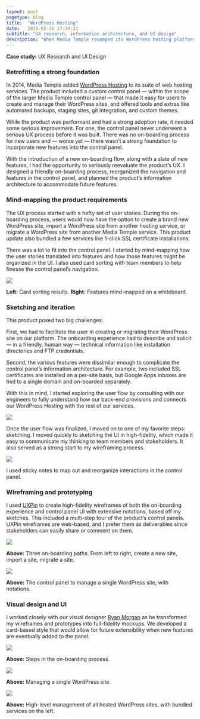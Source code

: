 ```yaml
---
layout: post
pagetype: blog
title:  "WordPress Hosting"
date:   2015-02-26 17:39:21
subtitle: "UX research, information architecture, and UI design"
description: "When Media Temple revamped its WordPress hosting platform, I had the opportunity to significantly improve the product&rsquo;s user experience. I designed a friendly on-boarding process, reorganized the navigation and features in the control panel, and planned the product&rsquo;s information architecture to accommodate future features."
---
```


<p class="subtitle"><strong>Case study:</strong> UX Research and UI Design</p>

<h3>Retrofitting a strong foundation</h3>

In 2014, Media Temple added [WordPress Hosting][mtwordpress] to its suite of web hosting services. The product included a custom control panel &mdash; within the scope of the larger Media Temple control panel &mdash; that made it easy for users to create and manage their WordPress sites, and offered tools and extras like automated backups, staging sites, git integration, and custom themes.

While the product was performant and had a strong adoption rate, it needed some serious improvement. For one, the control panel never underwent a serious UX process before it was built. There was no on-boarding process for new users and &mdash; worse yet &mdash; there wasn&rsquo;t a strong foundation to incorporate new features into the control panel.

With the introduction of a new on-boarding flow, along with a slate of new features, I had the opportunity to seriously reevaluate the product&rsquo;s UX. I designed a friendly on-boarding process, reorganized the navigation and features in the control panel, and planned the product&rsquo;s information architecture to accommodate future features.

<h3>Mind-mapping the product requirements</h3>

The UX process started with a hefty set of user stories. During the on-boarding process, users would now have the option to create a brand new WordPress site, import a WordPress site from another hosting service, or migrate a WordPress site from another Media Temple service. This product update also bundled a few services like 1-click SSL certificate installations.

There was a lot to fit into the control panel. I started by mind-mapping how the user stories translated into features and how those features might be organized in the UI. I also used card sorting with team members to help finesse the control panel&rsquo;s navigation.

<img class="large" src="{{ site.github.url }}/images/wordpress-mind-mapping.jpg" />

<p class="caption"><strong>Left:</strong> Card sorting results. <strong>Right:</strong> Features mind-mapped on a whiteboard.</p>

<h3>Sketching and iteration</h3>

This product posed two big challenges:

First, we had to facilitate the user in creating or migrating their WordPress site on our platform. The onboarding experience had to describe and solicit  &mdash; in a friendly, human way &mdash; technical information like installation directories and FTP credentials.

Second, the various features were dissimilar enough to complicate the control panel&rsquo;s information architecture. For example, two included SSL certificates are installed on a per-site basis, but Google Apps inboxes are tied to a single domain and on-boarded separately.

With this in mind, I started exploring the user flow by consulting with our engineers to fully understand how our back-end provisions and connects our WordPress Hosting with the rest of our services.

<img class="large" src="{{ site.github.url }}/images/wordpress-user-flow.png" />


Once the user flow was finalized, I moved on to one of my favorite steps: sketching. I moved quickly to sketching the UI in high-fidelity, which made it easy to communicate my thinking to team members and stakeholders. It also served as a strong start to my wireframing process.

<img class="" src="{{ site.github.url }}/images/wordpress-panel-sketch.jpg" />

<p class="caption">I used sticky notes to map out and reorganize interactions in the control panel.</p>

<h3>Wireframing and prototyping</h3>

I used [UXPin][uxpin] to create high-fidelity wireframes of both the on-boarding experience and control panel UI with extensive notations, based off my sketches. This included a multi-step tour of the product&rsquo;s control panels. UXPin wireframes are web-based, and I prefer them as deliverables since stakeholders can easily share or comment on them.

<img class="large" src="{{ site.github.url }}/images/wordpress-onboard-wireframes.png" />

<p class="caption"><strong>Above:</strong> Three on-boarding paths. From left to right, create a new site, import a site, migrate a site.</p>

<img class="large" src="{{ site.github.url }}/images/wordpress-my-site-control-panel.png" />

<p class="caption"><strong>Above:</strong> The control panel to manage a single WordPress site, with notations.</p>

<h3>Visual design and UI</h3>

I worked closely with our visual designer [Ryan Morgan][ryanmorgan] as he transformed my wireframes and prototypes into full-fidelity mockups. We developed a card-based style that would allow for future extensibility when new features are eventually added to the panel.

<img class="large" src="{{ site.github.url }}/images/wordpress-onboard-ui.png" />

<p class="caption"><strong>Above:</strong> Steps in the on-boarding process.</p>

<img class="large" src="{{ site.github.url }}/images/wordpress-my-site-ui.png" />

<p class="caption"><strong>Above:</strong> Managing a single WordPress site.</p>

<img class="large" src="{{ site.github.url }}/images/wordpress-all-sites-ui.png" />

<p class="caption"><strong>Above:</strong> High-level management of all hosted WordPress sites, with bundled services on the left.</p>

[mtwordpress]: http://mediatemple.net/wordpress/
[googleappscasestudy]: /case-study-google-apps-reselling.html
[flywheel]: https://getflywheel.com/
[wpengine]:    http://wpengine.com/
[ryanmorgan]: http://900rpm.com/
[uxpin]: http://uxpin.com/
